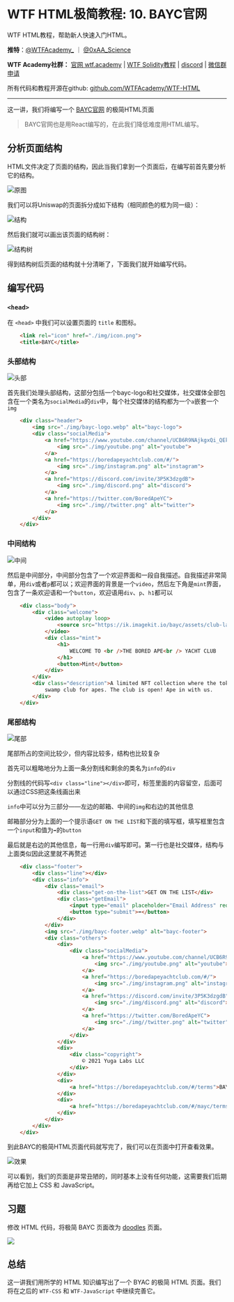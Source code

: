 # WTF HTML极简教程: 10. BAYC官网

WTF HTML教程，帮助新人快速入门HTML。

**推特**：[@WTFAcademy_](https://twitter.com/WTFAcademy_)  ｜ [@0xAA_Science](https://twitter.com/0xAA_Science) 

**WTF Academy社群：** [官网 wtf.academy](https://wtf.academy) | [WTF Solidity教程](https://github.com/AmazingAng/WTFSolidity) | [discord](https://discord.gg/5akcruXrsk) | [微信群申请](https://docs.google.com/forms/d/e/1FAIpQLSe4KGT8Sh6sJ7hedQRuIYirOoZK_85miz3dw7vA1-YjodgJ-A/viewform?usp=sf_link)

所有代码和教程开源在github: [github.com/WTFAcademy/WTF-HTML](https://github.com/WTFAcademy/WTF-HTML)

---

这一讲，我们将编写一个 [BAYC官网](https://boredapeyachtclub.com/) 的极简HTML页面

>BAYC官网也是用React编写的，在此我们降低难度用HTML编写。

## 分析页面结构

HTML文件决定了页面的结构，因此当我们拿到一个页面后，在编写前首先要分析它的结构。

![原图](./img/10-1.png)

我们可以将Uniswap的页面拆分成如下结构（相同颜色的框为同一级）：

![结构](./img/10-2.jpg)

然后我们就可以画出该页面的结构树：

![结构树](./img/10-3.png)

得到结构树后页面的结构就十分清晰了，下面我们就开始编写代码。

## 编写代码

### `<head>`

在 `<head>` 中我们可以设置页面的 `title` 和图标。

```html
    <link rel="icon" href="./img/icon.png">
    <title>BAYC</title>
```
### 头部结构

![头部](./img/10-4.png)

首先我们处理头部结构，这部分包括一个bayc-logo和社交媒体，社交媒体全部包含在一个类名为`socialMedia`的`div`中，每个社交媒体的结构都为一个`a`嵌套一个`img`

```html
    <div class="header">
        <img src="./img/bayc-logo.webp" alt="bayc-logo">
        <div class="socialMedia">
            <a href="https://www.youtube.com/channel/UCB6R9NAjkgxQi_QEkc4O25Q">
                <img src="./img/youtube.png" alt="youtube">
            </a>
            <a href="https://boredapeyachtclub.com/#/">
                <img src="./img/instagram.png" alt="instagram">
            </a>
            <a href="https://discord.com/invite/3P5K3dzgdB">
                <img src="./img/discord.png" alt="discord">
            </a>
            <a href="https://twitter.com/BoredApeYC">
                <img src="./img//twitter.png" alt="twitter">
            </a>
        </div>
    </div>
```

### 中间结构

![中间](./img/10-5.png)

然后是中间部分，中间部分包含了一个欢迎界面和一段自我描述。自我描述非常简单，用`div`或者`p`都可以；欢迎界面的背景是一个`video`，然后左下角是`mint`界面，包含了一条欢迎语和一个`button`，欢迎语用`div`、`p`、`h1`都可以

```html
    <div class="body">
        <div class="welcome">
            <video autoplay loop>
                <source src="https://ik.imagekit.io/bayc/assets/club-landing.mp4" type="video/mp4">
            </video>
            <div class="mint">
                <h1>
                    WELCOME TO <br />THE BORED APE<br /> YACHT CLUB
                </h1>
                <button>Mint</button>
            </div>
        </div>
        <div class="description">A limited NFT collection where the token itself doubles as your membership to a
            swamp club for apes. The club is open! Ape in with us.
        </div>
    </div>
```

### 尾部结构

![尾部](./img/10-6.png)

尾部所占的空间比较少，但内容比较多，结构也比较复杂

首先可以粗略地分为上面一条分割线和剩余的类名为`info`的`div`

分割线的代码写`<div class="line"></div>`即可，标签里面的内容留空，后面可以通过CSS把这条线画出来

`info`中可以分为三部分——左边的邮箱、中间的`img`和右边的其他信息

邮箱部分分为上面的一个提示语`GET ON THE LIST`和下面的填写框，填写框里包含一个`input`和值为`➡`的`button`

最后就是右边的其他信息，每一行用`div`编写即可。第一行也是社交媒体，结构与上面类似因此这里就不再赘述

```html
    <div class="footer">
        <div class="line"></div>
        <div class="info">
            <div class="email">
                <div class="get-on-the-list">GET ON THE LIST</div>
                <div class="getEmail">
                    <input type="email" placeholder="Email Address" required value>
                    <button type="submit">➡</button>
                </div>
            </div>
            <img src="./img/bayc-footer.webp" alt="bayc-footer">
            <div class="others">
                <div>
                    <div class="socialMedia">
                        <a href="https://www.youtube.com/channel/UCB6R9NAjkgxQi_QEkc4O25Q">
                            <img src="./img/youtube.png" alt="youtube">
                        </a>
                        <a href="https://boredapeyachtclub.com/#/">
                            <img src="./img/instagram.png" alt="instagram">
                        </a>
                        <a href="https://discord.com/invite/3P5K3dzgdB">
                            <img src="./img/discord.png" alt="discord">
                        </a>
                        <a href="https://twitter.com/BoredApeYC">
                            <img src="./img//twitter.png" alt="twitter">
                        </a>
                    </div>
                </div>
                <div>
                    <div class="copyright">
                        © 2021 Yuga Labs LLC
                    </div>
                </div>
                <div>
                    <a href="https://boredapeyachtclub.com/#/terms">BAYC Terms & Conditions</a>
                </div>
                <div>
                    <a href="https://boredapeyachtclub.com/#/mayc/terms">MAYC Terms & Conditions</a>
                </div>
            </div>
        </div>
    </div>
```

到此BAYC的极简HTML页面代码就写完了，我们可以在页面中打开查看效果。

![效果](./img/10-10.png)

可以看到，我们的页面是非常丑陋的，同时基本上没有任何功能，这需要我们后期再给它加上 CSS 和 JavaScript。

## 习题

修改 HTML 代码，将极简 BAYC 页面改为 [doodles](https://doodles.app/) 页面。

![](./img/10-11.png)

## 总结

这一讲我们用所学的 HTML 知识编写出了一个 BYAC 的极简 HTML 页面。我们将在之后的 `WTF-CSS` 和 `WTF-JavaScript` 中继续完善它。
